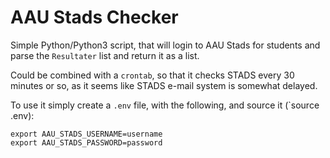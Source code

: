 # AAU Stads Checker
Simple Python/Python3 script, that will login to AAU Stads for students and parse the `Resultater` list and return it as a list.

Could be combined with a `crontab`, so that it checks STADS every 30 minutes or so, as it seems like STADS e-mail system is somewhat delayed.

To use it simply create a `.env` file, with the following, and source it (`source .env):

```
export AAU_STADS_USERNAME=username
export AAU_STADS_PASSWORD=password
```
